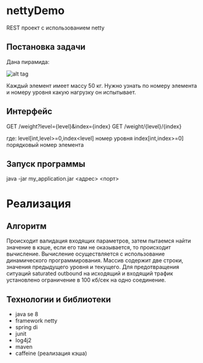 # nettyDemo
REST проект с использованием netty
## Постановка задачи
Дана пирамида:

![alt tag](https://raw.githubusercontent.com/izebit/nettyDemo/master/pictures/schema.jpg)

Каждый элемент имеет массу 50 кг. Нужно узнать по номеру элемента и номеру уровня какую нагрузку он испытывает. 

## Интерфейс
GET /weight?level={level}&index={index} 
GET /weight/{level}/{index} 

где:
level[int,level>=0,index<level]  номер уровня
index[int,index>=0] порядковый номер элемента

## Запуск программы
java -jar my_application.jar <адрес> <порт>

# Реализация
## Алгоритм
Происходит валидация входящих параметров, затем пытаемся найти значение в кэше, если его там не оказывается, то происходит вычисление. Вычисление осуществляется с использование динамического программирования. Массив содержит две строки, значения предыдущего уровня и текущего. 
Для предотвращения ситуаций saturated outbound на исходящий и входящий трафик установлено ограничение в 100 кб/сек на одно соединение.

## Технологии и библиотеки
* java se 8
* framework netty
* spring di
* junit
* log4j2
* maven
* caffeine (реализация кэша)
